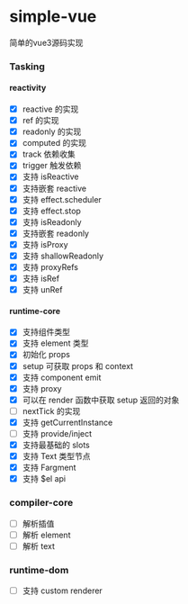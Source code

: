 # simple-vue
简单的vue3源码实现

### Tasking

#### reactivity
- [x] reactive 的实现
- [x] ref 的实现
- [x] readonly 的实现
- [x] computed 的实现
- [x] track 依赖收集
- [x] trigger 触发依赖
- [x] 支持 isReactive
- [x] 支持嵌套 reactive
- [x] 支持 effect.scheduler
- [x] 支持 effect.stop
- [x] 支持 isReadonly
- [x] 支持嵌套 readonly
- [x] 支持 isProxy
- [x] 支持 shallowReadonly
- [x] 支持 proxyRefs
- [x] 支持 isRef
- [x] 支持 unRef
#### runtime-core

- [x] 支持组件类型
- [x] 支持 element 类型
- [x] 初始化 props
- [x] setup 可获取 props 和 context
- [x] 支持 component emit
- [x] 支持 proxy
- [x] 可以在 render 函数中获取 setup 返回的对象
- [ ] nextTick 的实现
- [x] 支持 getCurrentInstance
- [ ] 支持 provide/inject
- [x] 支持最基础的 slots
- [x] 支持 Text 类型节点
- [x] 支持 Fargment
- [x] 支持 $el api

### compiler-core
- [ ] 解析插值
- [ ] 解析 element
- [ ] 解析 text

### runtime-dom
- [ ] 支持 custom renderer